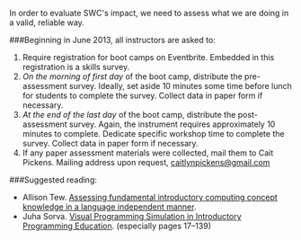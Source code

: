 In order to evaluate SWC's impact, we need to assess what we are doing in a valid, reliable way.

###Beginning in June 2013, all instructors are asked to:

1. Require registration for boot camps on Eventbrite. Embedded in this registration is a skills survey.
2. *On the morning of first day* of the boot camp, distribute the pre-assessment survey. Ideally, set aside 10 minutes some time before lunch for students to complete the survey. Collect data in paper form if necessary.
3. *At the end of the last day* of the boot camp, distribute the post-assessment survey. Again, the instrument requires approximately 10 minutes to complete. Dedicate specific workshop time to complete the survey. Collect data in paper form if necessary.
4. If any paper assessment materials were collected, mail them to Cait Pickens. Mailing address upon request, caitlynpickens@gmail.com

###Suggested reading:

* Allison Tew.  [Assessing fundamental introductory computing concept
  knowledge in a language independent manner][Tew2010].
* Juha Sorva.  [Visual Programming Simulation in Introductory
  Programming Education][Sorva2012].  (especially pages 17&ndash;139)

[Tew2010]: http://hdl.handle.net/1853/37090
[Sorva2012]: http://lib.tkk.fi/Diss/2012/isbn9789526046266/
